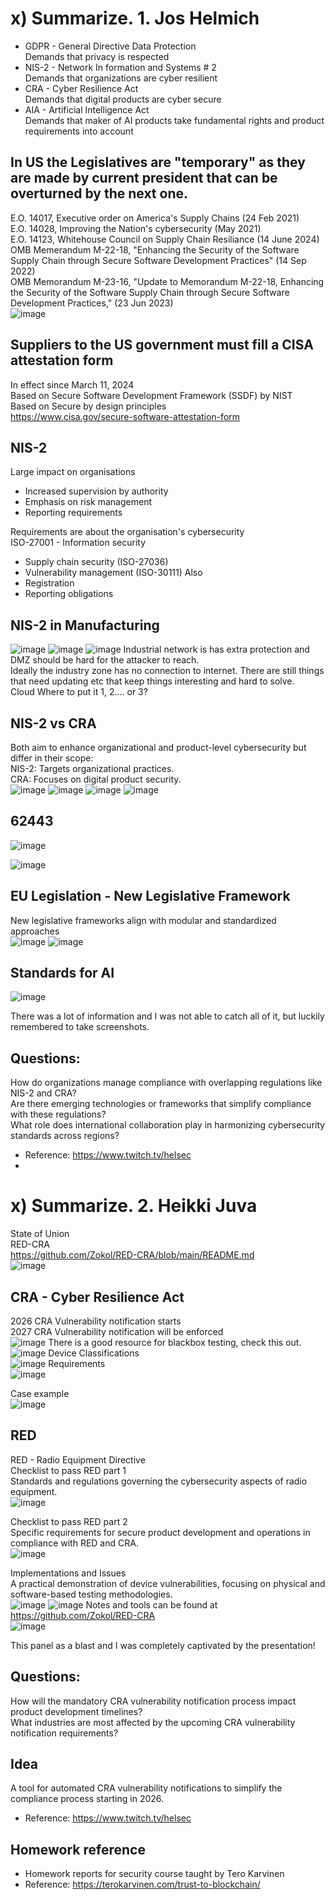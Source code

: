 # x) Summarize. 1. Jos Helmich
- GDPR - General Directive Data Protection  
Demands that privacy is respected  
- NIS-2 - Network In formation and Systems # 2  
Demands that organizations are cyber resilient  
- CRA - Cyber Resilience Act  
Demands that digital products are cyber secure  
- AIA - Artificial Intelligence Act  
Demands that maker of AI products take fundamental rights and product requirements into account  

## In US the Legislatives are "temporary" as they are made by current president that can be overturned by the next one.
E.O. 14017, Executive order on America's Supply Chains (24 Feb 2021)  
E.O. 14028, Improving the Nation's cybersecurity (May 2021)  
E.O. 14123, Whitehouse Council on Supply Chain Resiliance (14 June 2024)  
OMB Memerandum M-22-18, "Enhancing the Security of the Software Supply Chain through Secure Software Development Practices" (14 Sep 2022)  
OMB Memorandum M-23-16, "Update to Memorandum M-22-18, Enhancing the Security of the Software Supply Chain through Secure Software Development Practices," (23 Jun 2023)  
![image](https://github.com/user-attachments/assets/27b8f4ff-d17c-4420-a991-b782ef6ce213)
## Suppliers to the US government must fill a CISA attestation form
In effect since March 11, 2024  
Based on Secure Software Development Framework (SSDF) by NIST  
Based on Secure by design principles  
https://www.cisa.gov/secure-software-attestation-form  
## NIS-2
Large impact on organisations  
- Increased supervision by authority
- Emphasis on risk management
- Reporting requirements  
  
Requirements are about the organisation's cybersecurity  
ISO-27001 - Information security  
- Supply chain security (ISO-27036)
- Vulnerability management (ISO-30111)
Also  
- Registration
- Reporting obligations  
  
## NIS-2 in Manufacturing
![image](https://github.com/user-attachments/assets/01495e3c-475d-4224-8980-bad221491a5b)
![image](https://github.com/user-attachments/assets/2d703476-cc1b-40d2-b786-ec6da5cefc8e)
![image](https://github.com/user-attachments/assets/37c7e0e8-0578-48f4-a7e6-385332d247ad)
Industrial network is has extra protection and DMZ should be hard for the attacker to reach.  
Ideally the industry zone has no connection to internet. There are still things that need updating etc that keep things interesting and hard to solve.  
Cloud Where to put it 1, 2.... or 3?
## NIS-2 vs CRA
Both aim to enhance organizational and product-level cybersecurity but differ in their scope:  
NIS-2: Targets organizational practices.  
CRA: Focuses on digital product security.  
![image](https://github.com/user-attachments/assets/ae727fac-98b5-4798-9b02-4b703fa7234c)
![image](https://github.com/user-attachments/assets/7de4533e-4d29-42d1-8495-0e4fff89f36d)
![image](https://github.com/user-attachments/assets/da48a4a6-a1b8-4bef-93cc-c86da3c035b4)
![image](https://github.com/user-attachments/assets/9eec19ef-eaa5-42c6-aea6-188b31ce7d34)
## 62443
![image](https://github.com/user-attachments/assets/8d67b3ef-0436-4df7-928b-c5c4cc4c1b29)

![image](https://github.com/user-attachments/assets/af000d81-254a-4104-9198-1aaefceeee14)
## EU Legislation - New Legislative Framework
New legislative frameworks align with modular and standardized approaches  
![image](https://github.com/user-attachments/assets/c41281bc-0052-417f-902e-bcc48d44235b)
![image](https://github.com/user-attachments/assets/16494121-e82b-4e31-b555-ceb7bb9e5d89)
## Standards for AI  
![image](https://github.com/user-attachments/assets/02e62371-e9ed-4d74-a958-f8e9ebf97176)

There was a lot of information and I was not able to catch all of it, but luckily remembered to take screenshots.   

## Questions:
How do organizations manage compliance with overlapping regulations like NIS-2 and CRA?  
Are there emerging technologies or frameworks that simplify compliance with these regulations?  
What role does international collaboration play in harmonizing cybersecurity standards across regions?  

- Reference: https://www.twitch.tv/helsec
- 
# x) Summarize. 2. Heikki Juva
State of Union  
RED-CRA  
https://github.com/Zokol/RED-CRA/blob/main/README.md  
![image](https://github.com/user-attachments/assets/054bce22-a6b6-4000-94d8-0374a778b2a0)

## CRA - Cyber Resilience Act
2026 CRA Vulnerability notification starts  
2027 CRA Vulnerability notification will be enforced  
![image](https://github.com/user-attachments/assets/dc00b2ff-3cfe-402a-8b7a-8524fa153567)
There is a good resource for blackbox testing, check this out.  
![image](https://github.com/user-attachments/assets/ab9226ba-8b54-4f1c-8d50-4437b56b1f20)
Device Classifications  
![image](https://github.com/user-attachments/assets/cf668174-773e-4a0c-96a6-11553ff35612)
Requirements  
![image](https://github.com/user-attachments/assets/ecc906eb-45e5-4d28-a624-4174468be84e)

Case example  
![image](https://github.com/user-attachments/assets/a35d3253-9537-4a6c-a6f1-b3d8a4347c8b)

## RED
RED - Radio Equipment Directive  
Checklist to pass RED part 1  
Standards and regulations governing the cybersecurity aspects of radio equipment.  
![image](https://github.com/user-attachments/assets/57adb246-64fb-4c2c-b2b4-56518ee717c9)
 
Checklist to pass RED part 2  
Specific requirements for secure product development and operations in compliance with RED and CRA.  
![image](https://github.com/user-attachments/assets/9921f39f-4f42-4751-8304-eed4f1ebd5b1)

Implementations and Issues  
A practical demonstration of device vulnerabilities, focusing on physical and software-based testing methodologies.  
![image](https://github.com/user-attachments/assets/2f99e2dd-5b70-4ac0-80b5-bd1c001fa7e0)
![image](https://github.com/user-attachments/assets/cc5456aa-abe9-4b85-b3f7-cf244fa5c8b7)
Notes and tools can be found at https://github.com/Zokol/RED-CRA  
![image](https://github.com/user-attachments/assets/98dfcc87-ea45-49a9-97a0-28d5d5bda7ab)

This panel as a blast and I was completely captivated by the presentation!  
## Questions:
How will the mandatory CRA vulnerability notification process impact product development timelines?  
What industries are most affected by the upcoming CRA vulnerability notification requirements?  
## Idea
A tool for automated CRA vulnerability notifications to simplify the compliance process starting in 2026.  


- Reference: https://www.twitch.tv/helsec
  

## Homework reference
- Homework reports for security course taught by Tero Karvinen
- Reference: https://terokarvinen.com/trust-to-blockchain/

